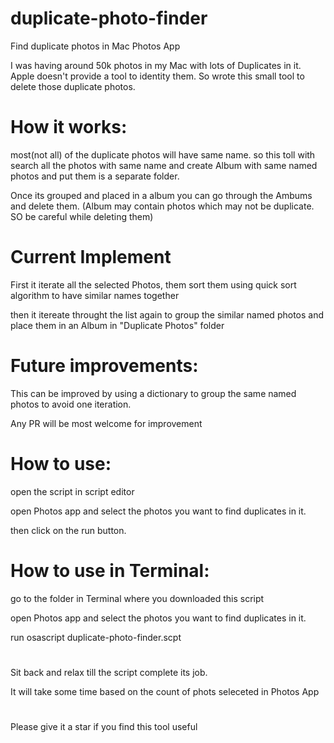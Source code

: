 # duplicate-photo-finder
Find duplicate photos in Mac Photos App


I was having around 50k photos in my Mac with lots of Duplicates in it. Apple doesn't provide a tool to identity them. So wrote this small tool to delete those duplicate photos.

# How it works:
most(not all) of the duplicate photos will have same name. so this toll with search all the photos with same name and create Album with same named photos and put them is a separate folder.

Once its grouped and placed in a album you can go through the Ambums and delete them. (Album may contain photos which may not be duplicate. SO be careful while deleting them)

# Current Implement
First it iterate all the selected Photos, them sort them using quick sort algorithm to have similar names together

then it itereate throught the list again to group the similar named photos and place them in an Album in "Duplicate Photos" folder

# Future improvements: 
This can be improved by using a dictionary to group the same named photos to avoid one iteration.

Any PR will be most welcome for improvement

# How to use:
open the script in script editor

open Photos app and select the photos you want to find duplicates in it.

then click on the run button.

# How to use in Terminal:
go to the folder in Terminal where you downloaded this script

open Photos app and select the photos you want to find duplicates in it.

run osascript duplicate-photo-finder.scpt


#


Sit back and relax till the script complete its job.

It will take some time based on the count of phots seleceted in Photos App


#

Please give it a star if you find this tool useful
